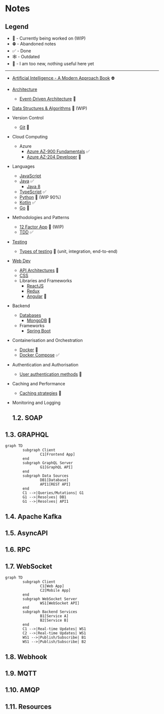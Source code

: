 # Notes

## Legend

-   :construction: - Currently being worked on (WIP)
-   :no_entry: - Abandoned notes
-   :white_check_mark: - Done
-   :spider_web: - Outdated
-   :baby: - I am too new, nothing useful here yet

---

-   [Artificial Intelligence - A Modern Approach Book]() :no_entry:
-   [Architecture]()
    <!-- - [Monolithic Architecture]() :baby: -->
    <!-- - [Client-Server Architecture]() :baby: -->
    <!-- - [Microservices Architecture]() :baby: -->
    <!-- - [Service-Oriented Architecture (SOA)]() :baby: -->
    -   [Event-Driven Architecture]() :baby:
    <!-- - [Layered Architecture]() :baby: -->
    <!-- -   [Model-View-Controller (MVC)]() :baby: -->
    <!-- -   [Component-Based Architecture]() :baby: -->
    <!-- -   [Hexagonal (Ports and Adapters) Architecture]() :baby: -->
    <!-- -   [Event Sourcing]() :baby: -->
    <!-- -   [CQRS (Command Query Responsibility Segregation)]() :baby: -->
    <!-- -   [Serverless Architecture]() :baby: -->
    <!-- -   [Blockchain-based Architecture]() :baby: -->
    <!-- -   [N-Tier Architecture]() :baby: -->
    <!-- -   [Container-Based Architecture]() :baby: -->
    <!-- -   [Server-Side Rendering (SSR) and Client-Side Rendering (CSR)]() :baby: -->
    <!-- -   [GraphQL-Based Architecture]() :baby: -->
-   [Data Structures & Algorithms]() :construction: (WIP)
    <!-- - [Data Structures]() :baby: -->
    <!-- - [Sorting Algorithms]() :baby: -->
    <!-- - [Search Algorithms]() :baby: -->
    <!-- - [Algorithm Complexity analysis]() :baby: -->
-   Version Control
    -   [Git]() :construction:
-   Cloud Computing
    -   Azure
        -   [Azure AZ-900 Fundamentals]() :white_check_mark:
        -   [Azure AZ-204 Developer]() :baby:
-   Languages
    -   [JavaScript]()
    -   [Java]() :white_check_mark:
        -   [Java 8]()
    -   [TypeScript]() :white_check_mark:
    -   [Python]() :construction: (WIP 90%)
    -   [Kotlin]() :white_check_mark:
    -   [Go]() :baby:
-   Methodologies and Patterns
    -   [12 Factor App]() :construction: (WIP)
    -   [TDD]() :white_check_mark:
-   [Testing]()
    -   [Types of testing]() :baby: (unit, integration, end-to-end)
-   [Web Dev]()
    -   [API Architectures]() :construction:
    <!-- -   [Swagger]() :baby: -->
    <!-- -   [Postman]() :baby: -->
    -   [CSS]()
    -   Libraries and Frameworks
        -   [ReactJS]()
        -   [Redux]()
        -   [Angular]() :construction:
-   Backend
    -   [Databases]()
        -   [MongoDB]() :baby:
    -   Frameworks
        -   [Spring Boot]()
-   Containerisation and Orchestration
    -   [Docker]() :baby:
    -   [Docker Compose]() :white_check_mark:
-   Authentication and Authorisation
    -   [User authentication methods]() :baby:
    <!-- - [Role-based Access Control]() :baby: -->
    <!-- -   [Security best practices]() :baby: -->
-   Caching and Performance
    -   [Caching strategies]() :baby:
    <!-- - [Load balancing and scaling]() :baby: -->
    <!-- -   [Profiling and optimising code]() :baby: -->
-   Monitoring and Logging
    <!-- - [Log analysis and real-time monitoring]() :baby: -->
    
    ## 1.2. SOAP

## 1.3. GRAPHQL

```mermaid
graph TD
        subgraph Client
                C1[Frontend App]
        end
        subgraph GraphQL Server
                G1[GraphQL API]
        end
        subgraph Data Sources
                DB1[Database]
                API1[REST API]
        end
        C1 -->|Queries/Mutations| G1
        G1 -->|Resolves| DB1
        G1 -->|Resolves| API1
```

## 1.4. Apache Kafka

## 1.5. AsyncAPI

## 1.6. RPC

## 1.7. WebSocket

```mermaid
graph TD
        subgraph Client
                C1[Web App]
                C2[Mobile App]
        end
        subgraph WebSocket Server
                WS1[WebSocket API]
        end
        subgraph Backend Services
                B1[Service A]
                B2[Service B]
        end
        C1 -->|Real-time Updates| WS1
        C2 -->|Real-time Updates| WS1
        WS1 -->|Publish/Subscribe| B1
        WS1 -->|Publish/Subscribe| B2
```

## 1.8. Webhook

## 1.9. MQTT

## 1.10. AMQP

## 1.11. Resources
